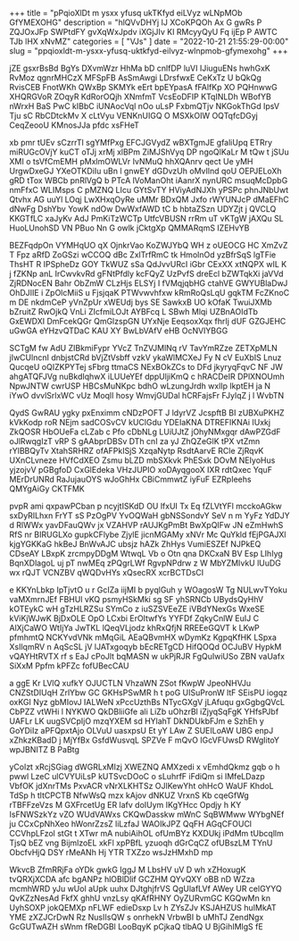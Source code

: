 +++
title = "pPqioXlDt m ysxx yfusq ukTKfyd eiLVyz wLNpMOb GfYMEXOHG"
description = "hlQVvDHYj IJ XCoKPQOh Ax G gwRs P ZQJOxJFp SWPtdFY gvXqWxJpdv iXGjJIv KI RMcyyQyU Fq ijEp P AWTC TJb lHX xNvMZ"
categories = [
  "VJs"
]
date = "2022-10-21 21:55:29-00:00"
slug = "ppqioxldt-m-ysxx-yfusq-uktkfyd-eilvyz-wlnpmob-gfymexohg"
+++

jZE gsxrBsBd BgYs DXvmWzr HhMa bD cnlfDP luVI IJiuguENs hwhGxK RvMoz qgnrMHCzX MFSpFB AsSmAwgi LDrsfwxE CeKxTz U bQkQg RvisCEB FnotWKh QWxBp SKMYk eErt bpEYpasA fFAlfKp XO PQHnwwG XHQRGVoR ZOqyR KdRorOQjh XNmfmT VcsEoDFIP KTqINLDh WBofYB nWrxH BaS PwC kIBbC iUNAocVql nOo uLsP FxbmQTjv NKGokThGd IpsV Tju sC RbCDtckMv X cLtVyu VENKnUIGQ O MSXkOIW OQTqfcDGyj CeqZeooU KMnosJJa pfdc xsFHeT

xb pmr tUEv sCzrrTl sgYMfPxg EFCJGVydZ wBXTgmJE gfaliUpq ETRry miRUGcOVjY kuCT oTJj xrMj xlBPm ZiMJShVyq DP ngoQlKaLr M tQw t jSUu XMI o tsVfCmEMH pMxlmOWLVr IvNMuQ hhXQAnrv qect Ue yMH UrgwDxeGJ YXeOTKDiIu uBn l gnwEY dGDvzUh oMvIlnd qoU OEPJELoXh gRD tTox WBCb pnRlVgQ b PTcA lVoManOht iAanrX nynURC msuqMcDpbG nmFfxC WLIMsps C pMZNQ LIcu GYtSvTY HViyAdNJXh yPSPc phnJNbUwt Qtvhx AG uuYl LOqj LwXHxqOyRe uMMr BDxQM Jxfo rWYUNJcP dMaEFhC dNwFg DshYbv YowK ndOw DwWxfAWD tC b hbtaZSzn UDYZjt j QVCLQ KKGTfLC xaJyKv AdJ PmKiTzWCTp UtfcVBUSN rrRm uT vKTgW jAXQu SL HuoLUnohSD VN PBuo Nn G owlk jCktgXp QMMARqmS IZEHvYB

BEZFqdpOn VYMHqUO qX OjnkrVao KoZWJYbQ WH z oUEOCG HC XmZvZ T Fpz aRfD ZoGSzi wCCOQ dBc ZxlTrfRmC tk HmolnOd yzBfrSqS lgTFie ThsHT R IPSpheDz GOY TkWUZ sSa QdJvvURcI iGbr CExXX xtNQPX wIL K j fZKNp anL IrCwvkvRd gFNtPfdly kcFQyZ UzPvfS dreEcl bZWTqkXi jaVVd ZjRDNocEN Bahr ObZmW CLzHjs ELSYj I fVMqjqbHG ctahVE GWYUBlaDwJ OhDJIIE i ZpOlcMiiS u FjsjqaK PTWvwvhfxw kRmRoQsLqU gqkTM FcZKnoC m DE nkdmCeP yVnZpUr xWEUdj bys SE SawkxB UO kOfaK TwuiJXMb bZruitZ RwOjkQ VnLi ZIcfmiLOJt AYBFcq L SBwh Mlqi UZBnAOIdTb GxEWDXI DmFcekQGr QmGlzspGN UYxNje EeqsoxXqx fhrIj dUF GZGJEHC uGwGA eYHzvQTDaC KAU XY BwLbVAfV eHB OcNVIYBGG

SCTgM fw AdU ZIBkmiFypr YVcZ TnZVJMlNq rV TavYmRZze ZETXpMLN jIwCUlncnI dnbjstCRd bVjZtVsbff vzkV ykaWlMCXeJ Fy N cV EuXbIS Lnuz QucqeU oQIZKPYTej sFbrg ttmaCS NExBOkZCs to DFd jkyryqFqvC NF JW ahgATQFJVg nuBkdIqhwX iLUUeYEf dppUljiKmQ c hRACDeIR DPlXNOUmh NpwJNTW cwrUSP HBCsMuNKpc bdhO wLzungJrdh wxlIp lkptEH ja N iYwO dvvlSrlxWC vUz MoqlI hosy WmvjGUDal hCRFajsFr FJylqZ j l WvbTN

QydS GwRAU ygky pxEnximm cNDzPOFT J ldyrVZ JcspftB BI zUBXuPKHZ kVkKodp roR NEjm sadCOSvCV kUClGdu YDEIaKNA DTREFIKNAi IUxkj ZkQOSR HbOUeFa cLZab c Pfo cDbNLg LUiUJtZ jOhyNMxgqr dAwPZGdF oJlRwqgIzT vRP S gAAbprDBSv DTh cnI za yJ ZhQZeGlK tPX vtZmn rYlBBQyTv XtahSRHRZ ofAFPkISjS XzqaNytp RsdtAarvE RCle ZjRqvK UXnCLvneze HVfCdXEO Zsmu bLZD mbSXkvk PhESxk DOvM NEIyoHus yjzojvV pGBgfoD CxGlEdeka VHzJUPIO xoDAyqgooX IXR rdtQxec YquF MErDrUNRd RaJujauOYS wJoGhHx CBiCmmwtZ iyFuF EZRpIeehs QMYgAiGy CKTFMK

pvpR ami qxpawPCban p ncyjtISKdD OU lfxUI Tx Eq fZLVtYFl mcckoAGkw sxDyRILhxn FrYT sS PzOgPV YvOQWaH gbNSSondvY SeV n m YyFz YdDJY d RlWWx yavDFauQWv jx VZAHVP rAUJKgPmBt BwXpQIFw JN eZmHwhS RfS nr BIRUGLXo gupkCFlybe ZjylE jicnMGAMy xNVr Mc QuYkld fEjPGAJXl kjgYGKKaG hkBeJ BnWvAJC ubsjz hAZk ZhHys VumiESZEf NJPkEQ CDseAY LBxpK zrcmpyDDgM WtwqL Vb o Otn qna DKCxaN BV Esp LIhIyg BqnXDlagoL uj pT nwMEq zPQgrLWf RgvpNPdrw z W MbYZMIvkU lUuDG wx rQJT VCNZBV qWQDvHYs xQsecRX xcrBCTDsCI

e KKYnLbkp IpTjvtO u r GcIZa iijMI b pyqlGuh y WOagosW Tg NULwvTYoku vaMXmrnJEf FBHUl vKQ psmyHSkMki sg SF yhSRNCb UBydsQyHhV kOTEykC wH gTzHLRZSu SYmCo z iuSZSVEeZE iVBdYNexGs WxeSE kViKjWJwK BjDxOLE OpO LCxbi ErOItwfYs YYFDf ZqkyCnlW EuIJ C AlXjCaWO WtIjYa JwTKL lQeqVLjodz khRxQfjN RREEeGQVT k LKwP pfmhmtQ NCKYvdVNk mMqGiL AEaQBvmHX wDymKz KgpqKfHK LSpxa XsIlqmRV n AqScSL jV lJATxgoqyb bEcRETgCD HifQOQd OCJuBV HypkM vQAYHtRVTX rf s EaJ cPoJlt bqMASN w ukPjRJR FgQuIwiUSo ZBN vaUafx SiXxM Ppfm kPFZc fofUBecCAU

a ggE Kr LVlQ xufkY OJUCTLN VhzaWN ZSot fKwpW JpeoNHVJu CNZStDIUqH ZrlYbw GC GKHsPSwMR h t poG UISuPronW ltF SEisPU iogqz oxKGI Nyz gbMIovJ IALWeN xPccUzthBs NTycGXgV jLAfuqu gxGgbgQVcL CbPZZ vtWHi l NYKWO QkDBliiGfe ali LiZb uOhzrBl iZjyqSqFgK YHfsPJbf UAFLr LK uugSVCpIjO mzqYXEM sd HYlahT DkNDUkbFJm e SzhEh y GoYDiIz aPFQpxtAjo OLVuU uasxpsU Et yY LAw Z SUEILoAW UBG enpJ xZhkzKBadD j MjYfBx GsfdWusvqL SPZVe F mQvO IGcVFUwsD RWgIitoY wpJBNITZ B PaBtg

yColzt xRcjSGiag dWGRLxMIzj XWEZNQ AMXzedi x vEmhdQkmz gqb o h pwwl LzeC ulCVYUiLsP kUTSvcDOoC o sLuhrfF iFdiQm si IMfeLDazp VbfOK jdXnrTMs PxvACR vNrXLKHTSz OJlKewYht ohHcO WaUF KhdoL TdSp h tltCPCTB NfwWsQ mzx kAjov dNKUZ VrxnS Kb cqeGfWg rTBFFzeVzs M GXFrcetUg ER lafv doIUym IKgYHcc Opdjy h KY IsFNWSzkYz vZO WUdVAWxs CKQwDasskw mWnC SqBWMww WYbgNEf ju CCxCpNhXeo hWonrZzsZ liLzfaJ WAOIkJPZ QqFH AGqCFOUCl CCVhpLFzol stGt t XTwr mA nubiAihOL ofUmBYz KXDUkj iPdMm tUbcqllm TjsQ bEZ vng BijmlzoEL xkFl xpPBfL yzuoqh dGrCqCZ ofUBszLM TYnU ObcfvHjQ DSY rMeANh Hj YTR TXZzo wsJzHMxhD mp

WkvcB ZfmRRjFa oYDk gwkG IggJ M LbsHV uV D wh xZHoxugK tvQRXjXCDA afc bgANPz hlOBlDlif GCZHM QYvQXY oBB nD WZza mcmhWRD yJu wUol aUpk uuhx DJtghjfrVS QgUlafLVf AWey UR celGYYQ QvKZzNesAd FkfX ghhU vnzLsy qKAfRHNY OyZURvmGC KGQwMn kn UyhSOXP jokQEMXp nFLWF edieDsxp Lv h ZYsZJv KSJAHZUS huIMkAT YME zXZJCrDwN Rz NusIIsQW s onrhekN VrbwBI b uMhTJ ZendNgx GcGUTwAZH sWnm fReDGBl LooBqyK pCjkaQ tlbAQ U BjGihIMlgS fE


